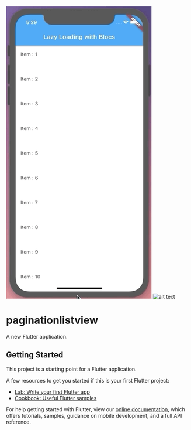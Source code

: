 ![alt text](https://github.com/soumyasethy/flutter-lazyloading-bloc-pagination/blob/master/ios_animation.gif)
![alt text](https://github.com/soumyasethy/flutter-lazyloading-bloc-pagination/blob/master/android_animation.gif)
# paginationlistview

A new Flutter application.

## Getting Started

This project is a starting point for a Flutter application.

A few resources to get you started if this is your first Flutter project:

- [Lab: Write your first Flutter app](https://flutter.dev/docs/get-started/codelab)
- [Cookbook: Useful Flutter samples](https://flutter.dev/docs/cookbook)

For help getting started with Flutter, view our
[online documentation](https://flutter.dev/docs), which offers tutorials,
samples, guidance on mobile development, and a full API reference.
